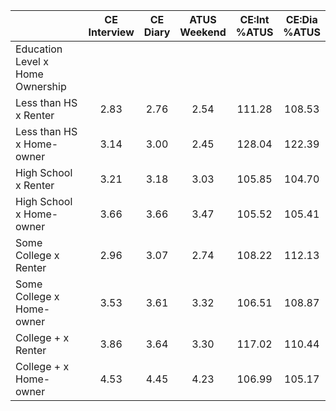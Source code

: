 
|                      | CE<br>Interview |  CE<br>Diary | ATUS<br>Weekend | CE:Int<br>%ATUS | CE:Dia<br>%ATUS |
| -------------------- | :----------: | :----------: | :----------: | :----------: | :----------: |
| Education Level x Home Ownership |              |              |              |              |              |
| Less than HS x Renter |         2.83 |         2.76 |         2.54 |       111.28 |       108.53 |
| Less than HS x Home-owner |         3.14 |         3.00 |         2.45 |       128.04 |       122.39 |
| High School x Renter |         3.21 |         3.18 |         3.03 |       105.85 |       104.70 |
| High School x Home-owner |         3.66 |         3.66 |         3.47 |       105.52 |       105.41 |
| Some College x Renter |         2.96 |         3.07 |         2.74 |       108.22 |       112.13 |
| Some College x Home-owner |         3.53 |         3.61 |         3.32 |       106.51 |       108.87 |
| College + x Renter   |         3.86 |         3.64 |         3.30 |       117.02 |       110.44 |
| College + x Home-owner |         4.53 |         4.45 |         4.23 |       106.99 |       105.17 |

